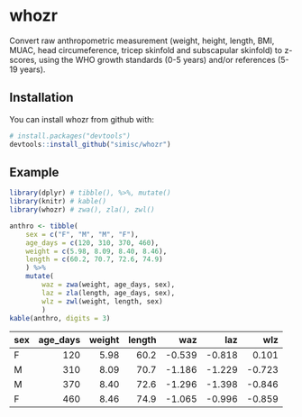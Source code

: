 
<!-- README.md is generated from README.Rmd. Please edit that file -->
whozr
=====

Convert raw anthropometric measurement (weight, height, length, BMI, MUAC, head circumeference, tricep skinfold and subscapular skinfold) to z-scores, using the WHO growth standards (0-5 years) and/or references (5-19 years).

Installation
------------

You can install whozr from github with:

``` r
# install.packages("devtools")
devtools::install_github("simisc/whozr")
```

Example
-------

``` r
library(dplyr) # tibble(), %>%, mutate()
library(knitr) # kable()
library(whozr) # zwa(), zla(), zwl()
```

``` r
anthro <- tibble(
    sex = c("F", "M", "M", "F"),
    age_days = c(120, 310, 370, 460),
    weight = c(5.98, 8.09, 8.40, 8.46),
    length = c(60.2, 70.7, 72.6, 74.9)
    ) %>%
    mutate(
        waz = zwa(weight, age_days, sex),
        laz = zla(length, age_days, sex),
        wlz = zwl(weight, length, sex)
        )
kable(anthro, digits = 3)
```

| sex |  age\_days|  weight|  length|     waz|     laz|     wlz|
|:----|----------:|-------:|-------:|-------:|-------:|-------:|
| F   |        120|    5.98|    60.2|  -0.539|  -0.818|   0.101|
| M   |        310|    8.09|    70.7|  -1.186|  -1.229|  -0.723|
| M   |        370|    8.40|    72.6|  -1.296|  -1.398|  -0.846|
| F   |        460|    8.46|    74.9|  -1.065|  -0.996|  -0.859|
